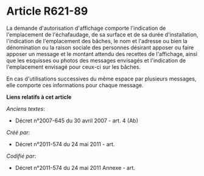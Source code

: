 # Article R621-89

La demande d'autorisation d'affichage comporte l'indication de l'emplacement de l'échafaudage, de sa surface et de sa durée
d'installation, l'indication de l'emplacement des bâches, le nom et l'adresse ou bien la dénomination ou la raison sociale
des personnes désirant apposer ou faire apposer un message et le montant attendu des recettes de l'affichage, ainsi que les
esquisses ou photos des messages envisagés et l'indication de l'emplacement envisagé pour ceux-ci sur les bâches.

En cas d'utilisations successives du même espace par plusieurs messages, elle comporte ces informations pour chaque message.

**Liens relatifs à cet article**

_Anciens textes_:

  - Décret n°2007-645 du 30 avril 2007 - art. 4 (Ab)

_Créé par_:

  - Décret n°2011-574 du 24 mai 2011  - art.

_Codifié par_:

  - Décret n°2011-574 du 24 mai 2011 Annexe - art.
